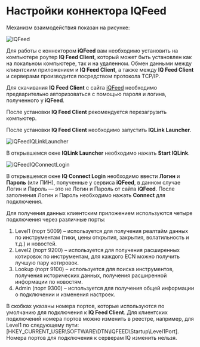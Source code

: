 # Настройки коннектора IQFeed

Механизм взаимодействия показан на рисунке: 

![IQFeed](~/images/IQFeed.jpg)

Для работы с коннектором **iQFeed** вам необходимо установить на компьютере роутер **IQ Feed Client**, который может быть установлен как на локальном компьютере, так и на удаленном. Обмен данными между клиентским приложением и **IQ Feed Client**, а также между **IQ Feed Client** и серверами производится посредством протокола TCP\/IP. 

Для скачивания **IQ Feed Client** с сайта [iQFeed](http://www.iqfeed.net/) необходимо предварительно авторизоваться с помощью пароля и логина, полученного у **iQFeed**.

После установки **IQ Feed Client** рекомендуется перезагрузить компьютер.

После установки **IQ Feed Client** необходимо запустить **IQLink Launcher**.

![iQFeedIQLinkLauncher](~/images/iQFeedIQLinkLauncher.png)

В открывшемся окне **IQLink Launcher** необходимо нажать **Start IQLink**. 

![iQFeedIQConnectLogin](~/images/iQFeedIQConnectLogin.png)

В открывшемся окне **IQ Connect Login** необходимо ввести **Логин** и **Пароль** (или ПИН), полученные у сервиса **iQFeed**, в данном случае Логин и Пароль — это не Логин и Пароль от сайта **iQFeed**. После заполнения Логин и Пароль необходимо нажать **Connect** для подключения.

Для получения данных клиентским приложением используются четыре подключения через различные порты: 

1. Level1 (порт 5009) – используется для получения реалтайм данных по инструментам (тики, цены открытия, закрытия, волатильность и т.д.) и новостей.
2. Level2 (порт 9200) – используется для получения расширенных котировок по инструментам, для каждого ECN можно получить лучшую пару котировок.
3. Lookup (порт 9100) – используется для поиска инструментов, получения исторических данных, получения расширенной информации по новостям.
4. Admin (порт 9300) – используется для получения общей информации о подключении и изменения настроек.

В скобках указаны номера портов, которые используются по умолчанию для подключения к **IQ Feed Client**. Для клиентских подключений номера портов можно изменить в реестре, например, для Level1 по следующему пути: \[HKEY\_CURRENT\_USER\\SOFTWARE\\DTN\\IQFEED\\Startup\\Level1Port\]. Номера портов для подключения к серверам IQ изменить нельзя. 
